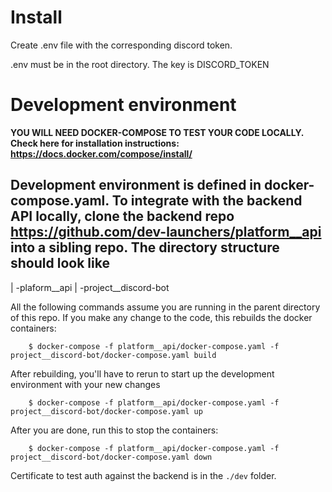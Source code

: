 # Install

Create .env file with the corresponding discord token.

.env must be in the root directory.
The key is DISCORD_TOKEN


# Development environment

**YOU WILL NEED DOCKER-COMPOSE TO TEST YOUR CODE LOCALLY. Check here for installation instructions: https://docs.docker.com/compose/install/**

Development environment is defined in docker-compose.yaml. To integrate with the backend API
locally, clone the backend repo https://github.com/dev-launchers/platform__api into a sibling
repo. 
The directory structure should look like
-
 | -plaform__api
 | -project__discord-bot

All the following commands assume you are running in the parent directory of this repo. 
If you make any change to the code, this rebuilds the docker containers:
```
    $ docker-compose -f platform__api/docker-compose.yaml -f project__discord-bot/docker-compose.yaml build
```

After rebuilding, you'll have to rerun to start up the development environment with your new changes
```
    $ docker-compose -f platform__api/docker-compose.yaml -f project__discord-bot/docker-compose.yaml up
```

After you are done, run this to stop the containers:
```
    $ docker-compose -f platform__api/docker-compose.yaml -f project__discord-bot/docker-compose.yaml down
```
Certificate to test auth against the backend is in the `./dev` folder.

